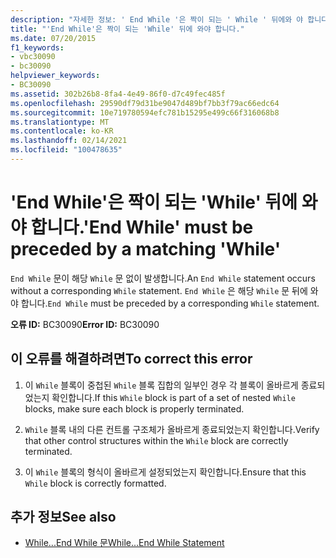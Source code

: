 ```yaml
---
description: "자세한 정보: ' End While '은 짝이 되는 ' While ' 뒤에와 야 합니다."
title: "'End While'은 짝이 되는 'While' 뒤에 와야 합니다."
ms.date: 07/20/2015
f1_keywords:
- vbc30090
- bc30090
helpviewer_keywords:
- BC30090
ms.assetid: 302b26b8-8fa4-4e49-86f0-d7c49fec485f
ms.openlocfilehash: 29590df79d31be9047d489bf7bb3f79ac66edc64
ms.sourcegitcommit: 10e719780594efc781b15295e499c66f316068b8
ms.translationtype: MT
ms.contentlocale: ko-KR
ms.lasthandoff: 02/14/2021
ms.locfileid: "100478635"
---
```

# <a name="end-while-must-be-preceded-by-a-matching-while"></a><span data-ttu-id="03dc2-103">'End While'은 짝이 되는 'While' 뒤에 와야 합니다.</span><span class="sxs-lookup"><span data-stu-id="03dc2-103">'End While' must be preceded by a matching 'While'</span></span>

<span data-ttu-id="03dc2-104">`End While` 문이 해당 `While` 문 없이 발생합니다.</span><span class="sxs-lookup"><span data-stu-id="03dc2-104">An `End While` statement occurs without a corresponding `While` statement.</span></span> <span data-ttu-id="03dc2-105">`End While` 은 해당 `While` 문 뒤에 와야 합니다.</span><span class="sxs-lookup"><span data-stu-id="03dc2-105">`End While` must be preceded by a corresponding `While` statement.</span></span>  
  
 <span data-ttu-id="03dc2-106">**오류 ID:** BC30090</span><span class="sxs-lookup"><span data-stu-id="03dc2-106">**Error ID:** BC30090</span></span>  
  
## <a name="to-correct-this-error"></a><span data-ttu-id="03dc2-107">이 오류를 해결하려면</span><span class="sxs-lookup"><span data-stu-id="03dc2-107">To correct this error</span></span>  
  
1. <span data-ttu-id="03dc2-108">이 `While` 블록이 중첩된 `While` 블록 집합의 일부인 경우 각 블록이 올바르게 종료되었는지 확인합니다.</span><span class="sxs-lookup"><span data-stu-id="03dc2-108">If this `While` block is part of a set of nested `While` blocks, make sure each block is properly terminated.</span></span>  
  
2. <span data-ttu-id="03dc2-109">`While` 블록 내의 다른 컨트롤 구조체가 올바르게 종료되었는지 확인합니다.</span><span class="sxs-lookup"><span data-stu-id="03dc2-109">Verify that other control structures within the `While` block are correctly terminated.</span></span>  
  
3. <span data-ttu-id="03dc2-110">이 `While` 블록의 형식이 올바르게 설정되었는지 확인합니다.</span><span class="sxs-lookup"><span data-stu-id="03dc2-110">Ensure that this `While` block is correctly formatted.</span></span>  
  
## <a name="see-also"></a><span data-ttu-id="03dc2-111">추가 정보</span><span class="sxs-lookup"><span data-stu-id="03dc2-111">See also</span></span>

- [<span data-ttu-id="03dc2-112">While...End While 문</span><span class="sxs-lookup"><span data-stu-id="03dc2-112">While...End While Statement</span></span>](../language-reference/statements/while-end-while-statement.md)
